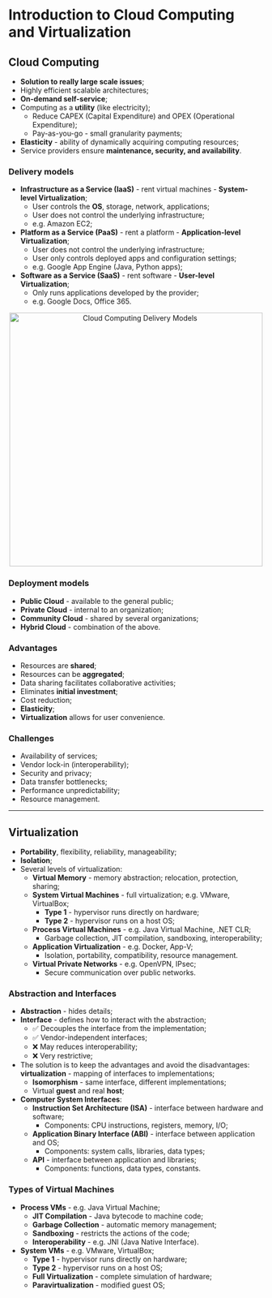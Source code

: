 # Introduction to Cloud Computing and Virtualization

## Cloud Computing

- **Solution to really large scale issues**;
- Highly efficient scalable architectures;
- **On-demand self-service**;
- Computing as a **utility** (like electricity);
  - Reduce CAPEX (Capital Expenditure) and OPEX (Operational Expenditure);
  - Pay-as-you-go - small granularity payments;
- **Elasticity** - ability of dynamically acquiring computing resources;
- Service providers ensure **maintenance, security, and availability**.

### Delivery models

- **Infrastructure as a Service (IaaS)** - rent virtual machines - **System-level Virtualization**;
  - User controls the **OS**, storage, network, applications;
  - User does not control the underlying infrastructure;
  - e.g. Amazon EC2;
- **Platform as a Service (PaaS)** - rent a platform - **Application-level Virtualization**;
  - User does not control the underlying infrastructure;
  - User only controls deployed apps and configuration settings;
  - e.g. Google App Engine (Java, Python apps);
- **Software as a Service (SaaS)** - rent software - **User-level Virtualization**;
  - Only runs applications developed by the provider;
  - e.g. Google Docs, Office 365.

<p align="center">
  <img src="https://kinsta.com/wp-content/uploads/2022/06/1.-SaaS-vs-IaaS-vs-PaaS.png" alt="Cloud Computing Delivery Models" width="500">
</p>

### Deployment models

- **Public Cloud** - available to the general public;
- **Private Cloud** - internal to an organization;
- **Community Cloud** - shared by several organizations;
- **Hybrid Cloud** - combination of the above.

### Advantages

- Resources are **shared**;
- Resources can be **aggregated**;
- Data sharing facilitates collaborative activities;
- Eliminates **initial investment**;
- Cost reduction;
- **Elasticity**;
- **Virtualization** allows for user convenience.

### Challenges

- Availability of services;
- Vendor lock-in (interoperability);
- Security and privacy;
- Data transfer bottlenecks;
- Performance unpredictability;
- Resource management.

---

## Virtualization

- **Portability**, flexibility, reliability, manageability;
- **Isolation**;
- Several levels of virtualization:
  - **Virtual Memory** - memory abstraction; relocation, protection, sharing;
  - **System Virtual Machines** - full virtualization; e.g. VMware, VirtualBox;
    - **Type 1** - hypervisor runs directly on hardware;
    - **Type 2** - hypervisor runs on a host OS;
  - **Process Virtual Machines** - e.g. Java Virtual Machine, .NET CLR;
    - Garbage collection, JIT compilation, sandboxing, interoperability;
  - **Application Virtualization** - e.g. Docker, App-V;
    - Isolation, portability, compatibility, resource management.
  - **Virtual Private Networks** - e.g. OpenVPN, IPsec;
    - Secure communication over public networks.

### Abstraction and Interfaces

- **Abstraction** - hides details;
- **Interface** - defines how to interact with the abstraction;
  - ✅ Decouples the interface from the implementation;
  - ✅ Vendor-independent interfaces;
  - ❌ May reduces interoperability;
  - ❌ Very restrictive;
- The solution is to keep the advantages and avoid the disadvantages: **virtualization** - mapping of interfaces to implementations;
  - **Isomorphism** - same interface, different implementations;
  - Virtual **guest** and real **host**;
- **Computer System Interfaces**:
  - **Instruction Set Architecture (ISA)** - interface between hardware and software;
    - Components: CPU instructions, registers, memory, I/O;
  - **Application Binary Interface (ABI)** - interface between application and OS;
    - Components: system calls, libraries, data types;
  - **API** - interface between application and libraries;
    - Components: functions, data types, constants.

### Types of Virtual Machines

- **Process VMs** - e.g. Java Virtual Machine;
  - **JIT Compilation** - Java bytecode to machine code;
  - **Garbage Collection** - automatic memory management;
  - **Sandboxing** - restricts the actions of the code;
  - **Interoperability** - e.g. JNI (Java Native Interface).
- **System VMs** - e.g. VMware, VirtualBox;
  - **Type 1** - hypervisor runs directly on hardware;
  - **Type 2** - hypervisor runs on a host OS;
  - **Full Virtualization** - complete simulation of hardware;
  - **Paravirtualization** - modified guest OS;
